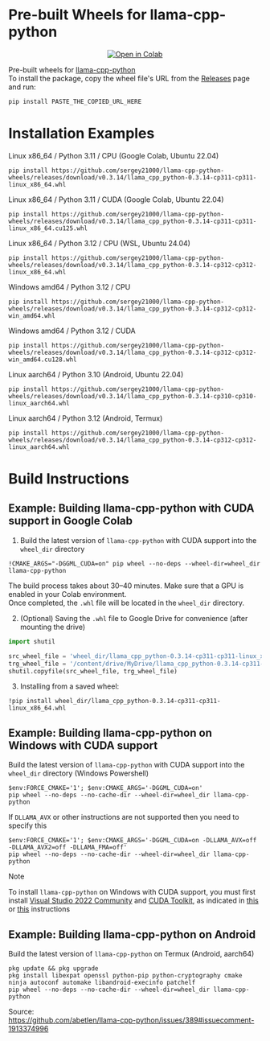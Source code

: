 

# Pre-built Wheels for llama-cpp-python

<div align="center">
<a href="https://colab.research.google.com/drive/1OUVAO8T_HaYW0zxYDkzGja-2sD3elhJp"><img src="https://img.shields.io/static/v1?message=Open%20in%20Colab&logo=googlecolab&labelColor=5c5c5c&color=0f80c1&label=%20" alt="Open in Colab"></a>
</div>

Pre-built wheels for [llama-cpp-python](https://github.com/abetlen/llama-cpp-python)  
To install the package, copy the wheel file's URL from the [Releases](https://github.com/sergey21000/llama-cpp-python-wheels/releases) page and run:
```
pip install PASTE_THE_COPIED_URL_HERE
```

# Installation Examples

Linux x86_64 / Python 3.11 / CPU (Google Colab, Ubuntu 22.04)
```
pip install https://github.com/sergey21000/llama-cpp-python-wheels/releases/download/v0.3.14/llama_cpp_python-0.3.14-cp311-cp311-linux_x86_64.whl
```

Linux x86_64 / Python 3.11 / CUDA (Google Colab, Ubuntu 22.04)
```
pip install https://github.com/sergey21000/llama-cpp-python-wheels/releases/download/v0.3.14/llama_cpp_python-0.3.14-cp311-cp311-linux_x86_64.cu125.whl
```

Linux x86_64 / Python 3.12 / CPU (WSL, Ubuntu 24.04)
```
pip install https://github.com/sergey21000/llama-cpp-python-wheels/releases/download/v0.3.14/llama_cpp_python-0.3.14-cp312-cp312-linux_x86_64.whl
```

Windows amd64 / Python 3.12 / CPU
```
pip install https://github.com/sergey21000/llama-cpp-python-wheels/releases/download/v0.3.14/llama_cpp_python-0.3.14-cp312-cp312-win_amd64.whl
```

Windows amd64 / Python 3.12 / CUDA
```
pip install https://github.com/sergey21000/llama-cpp-python-wheels/releases/download/v0.3.14/llama_cpp_python-0.3.14-cp312-cp312-win_amd64.cu128.whl
```

Linux aarch64 / Python 3.10 (Android, Ubuntu 22.04)
```
pip install https://github.com/sergey21000/llama-cpp-python-wheels/releases/download/v0.3.14/llama_cpp_python-0.3.14-cp310-cp310-linux_aarch64.whl
```

Linux aarch64 / Python 3.12 (Android, Termux)
```
pip install https://github.com/sergey21000/llama-cpp-python-wheels/releases/download/v0.3.14/llama_cpp_python-0.3.14-cp312-cp312-linux_aarch64.whl
```


# Build Instructions

## Example: Building llama-cpp-python with CUDA support in Google Colab

1) Build the latest version of `llama-cpp-python` with CUDA support into the `wheel_dir` directory
```
!CMAKE_ARGS="-DGGML_CUDA=on" pip wheel --no-deps --wheel-dir=wheel_dir llama-cpp-python
```
The build process takes about 30–40 minutes. Make sure that a GPU is enabled in your Colab environment.  
Once completed, the `.whl` file will be located in the `wheel_dir` directory.

2) (Optional) Saving the `.whl` file to Google Drive for convenience (after mounting the drive)
```python
import shutil

src_wheel_file = 'wheel_dir/llama_cpp_python-0.3.14-cp311-cp311-linux_x86_64.whl'
trg_wheel_file = '/content/drive/MyDrive/llama_cpp_python-0.3.14-cp311-cp311-linux_x86_64.whl'
shutil.copyfile(src_wheel_file, trg_wheel_file)
```

3) Installing from a saved wheel:
```
!pip install wheel_dir/llama_cpp_python-0.3.14-cp311-cp311-linux_x86_64.whl
```


## Example: Building llama-cpp-python on Windows with CUDA support

Build the latest version of `llama-cpp-python` with CUDA support into the `wheel_dir` directory (Windows Powershell)
```
$env:FORCE_CMAKE='1'; $env:CMAKE_ARGS='-DGGML_CUDA=on'
pip wheel --no-deps --no-cache-dir --wheel-dir=wheel_dir llama-cpp-python
```

If `DLLAMA_AVX` or other instructions are not supported then you need to specify this
```
$env:FORCE_CMAKE='1'; $env:CMAKE_ARGS='-DGGML_CUDA=on -DLLAMA_AVX=off -DLLAMA_AVX2=off -DLLAMA_FMA=off'
pip wheel --no-deps --no-cache-dir --wheel-dir=wheel_dir llama-cpp-python
```

> [!NOTE]
> To install `llama-cpp-python` on Windows with CUDA support, you must first install [Visual Studio 2022 Community](https://visualstudio.microsoft.com/ru/downloads/) and [CUDA Toolkit](https://developer.nvidia.com/cuda-toolkit-archive), as indicated in [this](https://github.com/abetlen/llama-cpp-python/discussions/871#discussion-5812096) or [this](https://github.com/Granddyser/windows-llama-cpp-python-cuda-guide?tab=readme-ov-file#12-visual-studio-2019-installation-and-configuration) instructions


## Example: Building llama-cpp-python on Android

Build the latest version of `llama-cpp-python` on Termux (Android, aarch64)
```
pkg update && pkg upgrade 
pkg install libexpat openssl python-pip python-cryptography cmake ninja autoconf automake libandroid-execinfo patchelf
pip wheel --no-deps --no-cache-dir --wheel-dir=wheel_dir llama-cpp-python
```

Source:  
https://github.com/abetlen/llama-cpp-python/issues/389#issuecomment-1913374996
